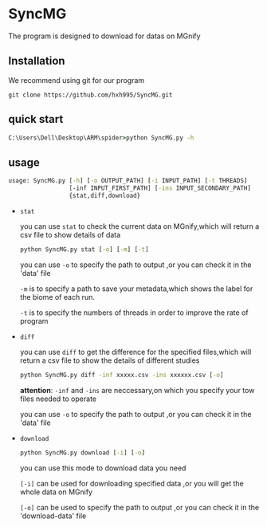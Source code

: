 # SyncMG

The program is designed to download for datas on MGnify
## Installation
We recommend using git for our program
```
git clone https://github.com/hxh995/SyncMG.git
```

## quick start

```cmd
C:\Users\Dell\Desktop\ARM\spider>python SyncMG.py -h
```

## usage

```cmd
usage: SyncMG.py [-h] [-o OUTPUT_PATH] [-i INPUT_PATH] [-t THREADS]
                 [-inf INPUT_FIRST_PATH] [-ins INPUT_SECONDARY_PATH]
                 {stat,diff,download}
```

+ ```stat```

  you can use ```stat```  to check the current data on MGnify,which will return a csv file to show details of data

  ```cmd
  python SyncMG.py stat [-o] [-m] [-t]
  ```

  you can use ```-o``` to specify the path to output ,or you can check it in the 'data' file

  ``-m`` is to specify a path to save your metadata,which shows the label for the biome of each run.

  ``-t``  is to specify the numbers of threads in order to improve the rate of program

+ ```diff```

  you can use ```diff```  to get the difference for the specified files,which will return a csv file to show the details of different studies

  ```cmd
  python SyncMG.py diff -inf xxxxx.csv -ins xxxxxx.csv [-o]
  ```

   **attention**: ```-inf```   and ```-ins```  are neccessary,on which you specify your tow files needed to operate

  you can use ```-o``` to specify the path to output ,or you can check it in the 'data' file

+ ```download```

  ```cmd
  python SyncMG.py download [-i] [-o]
  ```

  you can use this mode to download data you need 

  ```[-i]``` can be used for downloading specified data ,or you will get the whole data on MGnify

  ```[-o]```  can be used  to specify the path to output ,or you can check it in the 'download-data' file

  
